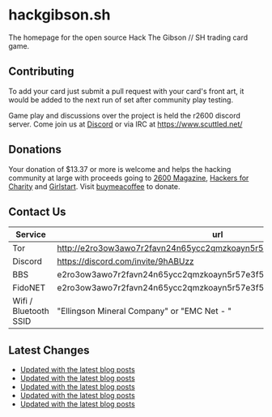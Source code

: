 # hackgibson.sh
The homepage for the open source Hack The Gibson // SH trading card game.


## Contributing

To add your card just submit a pull request with your card's front art, it would be added to the next run of set after community play testing.

Game play and discussions over the project is held the r2600 discord server. Come join us at [Discord](https://discord.com/invite/9hABUzz) or via IRC at https://www.scuttled.net/


## Donations

Your donation of $13.37 or more is welcome and helps the hacking community at large with proceeds going to [2600 Magazine](https://2600.com/), [Hackers for Charity](https://hackersforcharity.org) and [Girlstart](https://girlstart.org).  Visit [buymeacoffee](https://www.buymeacoffee.com/hackgibson.sh) to donate.


## Contact Us

Service | url
-|-
Tor | http://e2ro3ow3awo7r2favn24n65ycc2qmzkoayn5r57e3f56nvjwdcgg32ad.onion
Discord | https://discord.com/invite/9hABUzz
BBS | e2ro3ow3awo7r2favn24n65ycc2qmzkoayn5r57e3f56nvjwdcgg32ad.onion:23
FidoNET | e2ro3ow3awo7r2favn24n65ycc2qmzkoayn5r57e3f56nvjwdcgg32ad.onion:24554
Wifi / Bluetooth SSID | "Ellingson Mineral Company" or "EMC Net - <fidonet address>"

## Latest Changes
<!-- BLOG-POST-LIST:START -->
- [Updated with the latest blog posts](https://github.com/DFW2600/hackgibson.sh/commit/b61b9d1c7323373e125c750ea159e36f7ed98b5f)
- [Updated with the latest blog posts](https://github.com/DFW2600/hackgibson.sh/commit/273ad7a7e6f373e41a26d06132ab60364ae43274)
- [Updated with the latest blog posts](https://github.com/DFW2600/hackgibson.sh/commit/ca11ee6791a3f75033c9c416a43d93ac23bb2c31)
- [Updated with the latest blog posts](https://github.com/DFW2600/hackgibson.sh/commit/a2484bf3153e6eb83c3839e3c1e6e678361be9b1)
- [Updated with the latest blog posts](https://github.com/DFW2600/hackgibson.sh/commit/cd973678e728c91d85cd9501d2f6f1ee421355ba)
<!-- BLOG-POST-LIST:END -->
